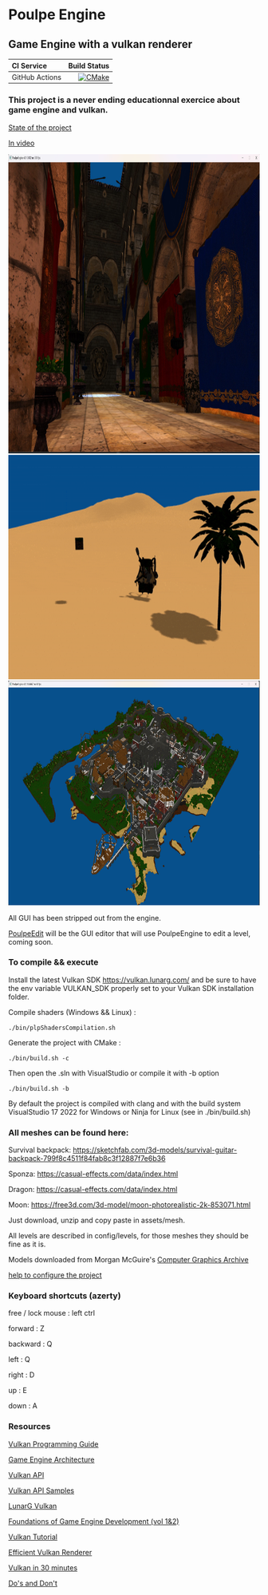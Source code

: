# Poulpe Engine
## Game Engine with a vulkan renderer

| **CI Service** | Build Status |
|:---------------|-------------:|
| GitHub Actions | [![CMake](https://github.com/galliume/poulpeEngine/actions/workflows/cmake.yml/badge.svg?branch=main)](https://github.com/galliume/poulpeEngine/actions/workflows/cmake.yml)


### This project is a never ending educationnal exercice about game engine and vulkan.

[State of the project](https://github.com/users/galliume/projects/4/views/1)

[In video](https://www.youtube.com/watch?v=C7p9z6LhAig&list=PL4-Os8BWDCPmZt5HvJrSo6QDHkD9J4fJF)

<img src="https://github.com/galliume/poulpeEngine/blob/main/screenshots/engine.jpg" width="800" height="600">
<img src="https://github.com/galliume/poulpeEngine/blob/main/screenshots/anim.gif" width="800" height="450">
<img src="https://github.com/galliume/poulpeEngine/blob/main/screenshots/rungholt.png" width="800" height="450">

All GUI has been stripped out from the engine.

[PoulpeEdit](https://github.com/galliume/poulpeEdit) will be the GUI editor that will use PoulpeEngine to edit a level, coming soon.

### To compile && execute 

Install the latest Vulkan SDK https://vulkan.lunarg.com/ and be sure to have the env variable VULKAN_SDK properly set to your Vulkan SDK installation folder.

Compile shaders (Windows && Linux) : 
```
./bin/plpShadersCompilation.sh
```	

Generate the project with CMake :

```
./bin/build.sh -c
```

Then open the .sln with VisualStudio or compile it with -b option

```
./bin/build.sh -b
```

By default the project is compiled with clang and with the build system VisualStudio 17 2022 for Windows or Ninja for Linux (see in ./bin/build.sh)

### All meshes can be found here:

Survival backpack: https://sketchfab.com/3d-models/survival-guitar-backpack-799f8c4511f84fab8c3f12887f7e6b36

Sponza: https://casual-effects.com/data/index.html

Dragon: https://casual-effects.com/data/index.html

Moon: https://free3d.com/3d-model/moon-photorealistic-2k-853071.html

Just download, unzip and copy paste in assets/mesh.

All levels are described in config/levels, for those meshes they should be fine as it is.

Models downloaded from Morgan McGuire's [Computer Graphics Archive](https://casual-effects.com/data)

[help to configure the project](https://github.com/galliume/poulpeEngine/wiki/Env-config)

### Keyboard shortcuts (azerty)

free / lock mouse : left ctrl

forward : Z 

backward : Q

left : Q

right : D

up : E

down : A

### Resources

[Vulkan Programming Guide](https://www.amazon.fr/Vulkan-Programming-Guide-Official-Learning/dp/0134464540/)

[Game Engine Architecture](https://www.amazon.fr/Engine-Architecture-Third-Jason-Gregory/dp/1138035459/)

[Vulkan API](https://www.khronos.org/registry/vulkan/specs/1.2-extensions/html/index.html)

[Vulkan API Samples](https://github.com/LunarG/VulkanSamples/tree/master/API-Samples)

[LunarG Vulkan](https://vulkan.lunarg.com/doc/sdk/1.2.162.1/linux/tutorial/html/00-intro.html)

[Foundations of Game Engine Development (vol 1&2)](https://foundationsofgameenginedev.com/)

[Vulkan Tutorial](https://vulkan-tutorial.com/)

[Efficient Vulkan Renderer](https://zeux.io/2020/02/27/writing-an-efficient-vulkan-renderer/)

[Vulkan in 30 minutes](https://renderdoc.org/vulkan-in-30-minutes.html)

[Do's and Don't](https://developer.nvidia.com/blog/vulkan-dos-donts/)
